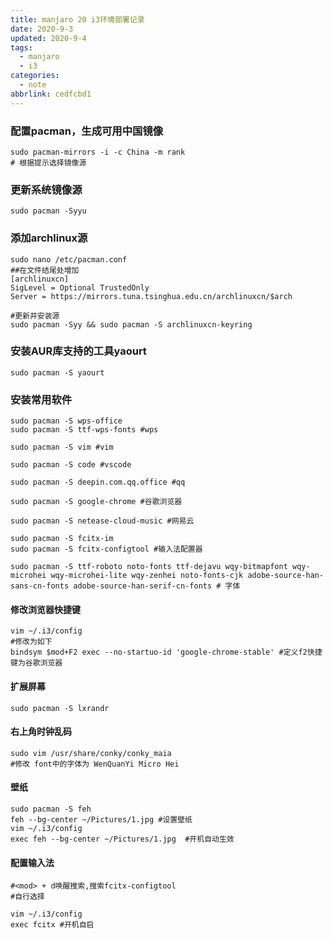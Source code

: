 ```yaml
---
title: manjaro 20 i3环境部署记录
date: 2020-9-3
updated: 2020-9-4
tags:
  - manjaro
  - i3
categories:
  - note
abbrlink: cedfcbd1
---
```

### 配置pacman，生成可用中国镜像

```shell
sudo pacman-mirrors -i -c China -m rank
# 根据提示选择镜像源
```



### 更新系统镜像源

```shell
sudo pacman -Syyu
```

<!--more-->


### 添加archlinux源

```shell
sudo nano /etc/pacman.conf
##在文件结尾处增加
[archlinuxcn]
SigLevel = Optional TrustedOnly
Server = https://mirrors.tuna.tsinghua.edu.cn/archlinuxcn/$arch

#更新并安装源
sudo pacman -Syy && sudo pacman -S archlinuxcn-keyring
```



### 安装AUR库支持的工具yaourt

```shell
sudo pacman -S yaourt
```



### 安装常用软件

```shell
sudo pacman -S wps-office
sudo pacman -S ttf-wps-fonts #wps

sudo pacman -S vim #vim

sudo pacman -S code #vscode

sudo pacman -S deepin.com.qq.office #qq

sudo pacman -S google-chrome #谷歌浏览器

sudo pacman -S netease-cloud-music #网易云

sudo pacman -S fcitx-im
sudo pacman -S fcitx-configtool #输入法配置器

sudo pacman -S ttf-roboto noto-fonts ttf-dejavu wqy-bitmapfont wqy-microhei wqy-microhei-lite wqy-zenhei noto-fonts-cjk adobe-source-han-sans-cn-fonts adobe-source-han-serif-cn-fonts # 字体
```



#### 修改浏览器快捷键

```shell
vim ~/.i3/config
#修改为如下
bindsym $mod+F2 exec --no-startuo-id 'google-chrome-stable' #定义f2快捷键为谷歌浏览器
```



#### 扩展屏幕

```shell
sudo pacman -S lxrandr
```



#### 右上角时钟乱码

```shell
sudo vim /usr/share/conky/conky_maia
#修改 font中的字体为 WenQuanYi Micro Hei
```



#### 壁纸

```shell
sudo pacman -S feh
feh --bg-center ~/Pictures/1.jpg #设置壁纸
vim ~/.i3/config
exec feh --bg-center ~/Pictures/1.jpg  #开机自动生效
```



#### 配置输入法

```shell
#<mod> + d唤醒搜索,搜索fcitx-configtool
#自行选择

vim ~/.i3/config
exec fcitx #开机自启
```
